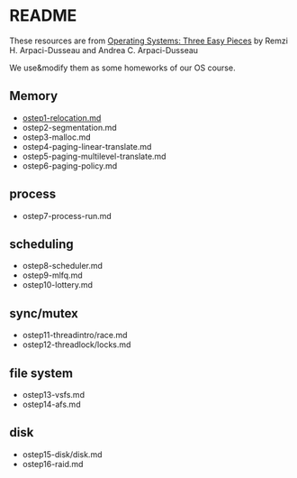 # README
These resources are from [Operating Systems: Three Easy Pieces](http://pages.cs.wisc.edu/~remzi/OSTEP/) by Remzi H. Arpaci-Dusseau and Andrea C. Arpaci-Dusseau

We use&modify them as some homeworks of our OS course.

## Memory
 - [ostep1-relocation.md](ostep1-relocation.md) 
 - ostep2-segmentation.md
 - ostep3-malloc.md
 - ostep4-paging-linear-translate.md
 - ostep5-paging-multilevel-translate.md
 - ostep6-paging-policy.md

## process
 - ostep7-process-run.md

## scheduling
 - ostep8-scheduler.md
 - ostep9-mlfq.md
 - ostep10-lottery.md

## sync/mutex
 - ostep11-threadintro/race.md
 - ostep12-threadlock/locks.md

## file system
 - ostep13-vsfs.md
 - ostep14-afs.md                             

## disk
 - ostep15-disk/disk.md
 - ostep16-raid.md


